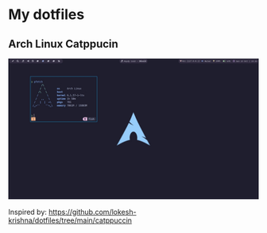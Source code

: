 # My dotfiles

## Arch Linux Catppucin

![Arch Linux Catppucin](./arch-catpuccin/Images/base.jpeg)

Inspired by: https://github.com/lokesh-krishna/dotfiles/tree/main/catppuccin
